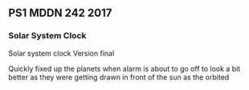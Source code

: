 ## PS1 MDDN 242 2017

### Solar System Clock

Solar system clock Version final

Quickly fixed up the planets when alarm is about to go off to look a bit better as they were getting drawn in front of the sun as the orbited 
